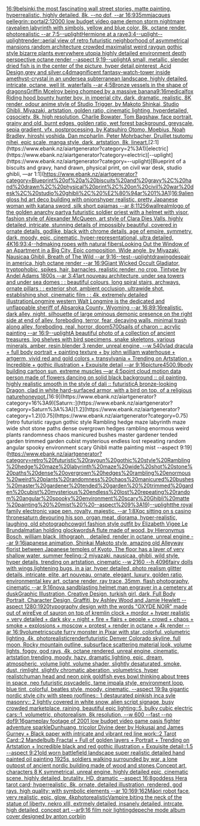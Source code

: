 [16:9](https://www.ebank.nz/aiartgenerator?category=16%3A9)[belsinki,](https://www.ebank.nz/aiartgenerator?category=belsinki%2C)[the most fascinating wall street stories, matte painting, hyperrealistic, highly detailed, 8k, --no dof, --ar 16:9](https://www.ebank.nz/aiartgenerator?category=the%20most%20fascinating%20wall%20street%20stories%2C%20matte%20painting%2C%20hyperrealistic%2C%20highly%20detailed%2C%208k%2C%20--no%20dof%2C%20--ar%2016%3A9)[35mm](https://www.ebank.nz/aiartgenerator?category=35mm)[jacques pellegrin](https://www.ebank.nz/aiartgenerator?category=jacques%20pellegrin)[::](https://www.ebank.nz/aiartgenerator?category=%3A%3A)[portal](https://www.ebank.nz/aiartgenerator?category=portal)[2:1](https://www.ebank.nz/aiartgenerator?category=2%3A1)[2000 low budget video game demon storm nightmare rave](https://www.ebank.nz/aiartgenerator?category=2000%20low%20budget%20video%20game%20demon%20storm%20nightmare%20rave)[alien labyrinth with simbols, yellow and blue color, 8k, octane render, photorealistic --ar 7:5](https://www.ebank.nz/aiartgenerator?category=alien%20labyrinth%20with%20simbols%2C%20yellow%20and%20blue%20color%2C%208k%2C%20octane%20render%2C%20photorealistic%20--ar%207%3A5)[--uplight](https://www.ebank.nz/aiartgenerator?category=--uplight)[Hermione at a rave](https://www.ebank.nz/aiartgenerator?category=Hermione%20at%20a%20rave)[3:4](https://www.ebank.nz/aiartgenerator?category=3%3A4)[--uplight](https://www.ebank.nz/aiartgenerator?category=--uplight)[--uplight](https://www.ebank.nz/aiartgenerator?category=--uplight)[render::](https://www.ebank.nz/aiartgenerator?category=render%3A%3A)[aerial view of retro futuristic neighborhood of asymmetrical mansions random architecture crowded maximalist weird raygun gothic style bizarre plants everywhere utopia highly detailed environment depth perspective octane render --aspect 9:19](https://www.ebank.nz/aiartgenerator?category=aerial%20view%20of%20retro%20futuristic%20neighborhood%20of%20asymmetrical%20mansions%20random%20architecture%20crowded%20maximalist%20weird%20raygun%20gothic%20style%20bizarre%20plants%20everywhere%20utopia%20highly%20detailed%20environment%20depth%20perspective%20octane%20render%20--aspect%209%3A19)[--uplight](https://www.ebank.nz/aiartgenerator?category=--uplight)[A small, metallic, slender dried fish is in the center of the picture, hyper detail,pinterest ,Acid Design,grey and silver,c4d](https://www.ebank.nz/aiartgenerator?category=A%20small%2C%20metallic%2C%20slender%20dried%20fish%20is%20in%20the%20center%20of%20the%20picture%2C%20hyper%20detail%2Cpinterest%20%2CAcid%20Design%2Cgrey%20and%20silver%2Cc4d)[magnificent fantasy-watch-tower inside amethyst-crystal in an undersea subterranean landscape, highly detailed, intricate, octane, well lit, waterfalls --ar 4:5](https://www.ebank.nz/aiartgenerator?category=magnificent%20fantasy-watch-tower%20inside%20amethyst-crystal%20in%20an%20undersea%20subterranean%20landscape%2C%20highly%20detailed%2C%20intricate%2C%20octane%2C%20well%20lit%2C%20waterfalls%20--ar%204%3A5)[Bronze vessels in the shape of dragons](https://www.ebank.nz/aiartgenerator?category=Bronze%20vessels%20in%20the%20shape%20of%20dragons)[Griffin Mcelroy being chomped by a massive banana](https://www.ebank.nz/aiartgenerator?category=Griffin%20Mcelroy%20being%20chomped%20by%20a%20massive%20banana)[9:16](https://www.ebank.nz/aiartgenerator?category=9%3A16)[medical](https://www.ebank.nz/aiartgenerator?category=medical)[fox Riding hood bounty hunter boy, in imperial city, dark, dramatic, realistic, 8K render, odour anime style of Studio Trigger, by Makoto Shinkai, Studio Ghibli, Miyazaki, artstation, golden ratio, cinematic lighting, hyperdetailed, cgsociety, 8k, high resolution, Charlie Bowater, Tom Bagshaw, face portrait, grainy and old, burnt edges, golden ratio, wet forest background, greyscale, sepia gradient, vfx, postprocessing, by Katsuhiro Otomo, Moebius, Noah Bradley, hiroshi yoshida, Dan mcpharlin, Peter Mohrbacher, Druillet,tsutomu nihei, epic scale, manga style, dark, artstation, 8k, lineart.](https://www.ebank.nz/aiartgenerator?category=fox%20Riding%20hood%20bounty%20hunter%20boy%2C%20in%20imperial%20city%2C%20dark%2C%20dramatic%2C%20realistic%2C%208K%20render%2C%20odour%20anime%20style%20of%20Studio%20Trigger%2C%20by%20Makoto%20Shinkai%2C%20Studio%20Ghibli%2C%20Miyazaki%2C%20artstation%2C%20golden%20ratio%2C%20cinematic%20lighting%2C%20hyperdetailed%2C%20cgsociety%2C%208k%2C%20high%20resolution%2C%20Charlie%20Bowater%2C%20Tom%20Bagshaw%2C%20face%20portrait%2C%20grainy%20and%20old%2C%20burnt%20edges%2C%20golden%20ratio%2C%20wet%20forest%20background%2C%20greyscale%2C%20sepia%20gradient%2C%20vfx%2C%20postprocessing%2C%20by%20Katsuhiro%20Otomo%2C%20Moebius%2C%20Noah%20Bradley%2C%20hiroshi%20yoshida%2C%20Dan%20mcpharlin%2C%20Peter%20Mohrbacher%2C%20Druillet%2Ctsutomu%20nihei%2C%20epic%20scale%2C%20manga%20style%2C%20dark%2C%20artstation%2C%208k%2C%20lineart.)[2:1](https://www.ebank.nz/aiartgenerator?category=2%3A1)[electric](https://www.ebank.nz/aiartgenerator?category=electric)[--uplight](https://www.ebank.nz/aiartgenerator?category=--uplight)[Blueprint of a biscuits and gravy, hand drawn, physical print, on civil war desk, studio ghibli, —ar 1:1](https://www.ebank.nz/aiartgenerator?category=Blueprint%20of%20a%20biscuits%20and%20gravy%2C%20hand%20drawn%2C%20physical%20print%2C%20on%20civil%20war%20desk%2C%20studio%20ghibli%2C%20%E2%80%94ar%201%3A1)[16:9](https://www.ebank.nz/aiartgenerator?category=16%3A9)[alien gloss hd art deco building with onions](https://www.ebank.nz/aiartgenerator?category=alien%20gloss%20hd%20art%20deco%20building%20with%20onions)[hyper realistic, pretty Japanese woman with katana sword ,silk short pajamas --ar 8:11](https://www.ebank.nz/aiartgenerator?category=hyper%20realistic%2C%20pretty%20Japanese%20woman%20with%20katana%20sword%20%2Csilk%20short%20pajamas%20--ar%208%3A11)[256](https://www.ebank.nz/aiartgenerator?category=256)[wall](https://www.ebank.nz/aiartgenerator?category=wall)[realm](https://www.ebank.nz/aiartgenerator?category=realm)[logo of the golden anarchy party](https://www.ebank.nz/aiartgenerator?category=logo%20of%20the%20golden%20anarchy%20party)[a futuristic soldier priest with a helmet with visor, fashion style of Alexander McQueen, art style of Clara Dies Valls, highly detailed, intricate, stunning details of impossibly beautiful, covered in ornate details, godlike, black with chrome details, age of empire, symmetry, dark, moody, epic, cinematic, hyper-representational, ultra detailed, 4K](https://www.ebank.nz/aiartgenerator?category=a%20futuristic%20soldier%20priest%20with%20a%20helmet%20with%20visor%2C%20fashion%20style%20of%20Alexander%20McQueen%2C%20art%20style%20of%20Clara%20Dies%20Valls%2C%20highly%20detailed%2C%20intricate%2C%20stunning%20details%20of%20impossibly%20beautiful%2C%20covered%20in%20ornate%20details%2C%20godlike%2C%20black%20with%20chrome%20details%2C%20age%20of%20empire%2C%20symmetry%2C%20dark%2C%20moody%2C%20epic%2C%20cinematic%2C%20hyper-representational%2C%20ultra%20detailed%2C%204K)[16:9](https://www.ebank.nz/aiartgenerator?category=16%3A9)[3:4](https://www.ebank.nz/aiartgenerator?category=3%3A4)[--hd](https://www.ebank.nz/aiartgenerator?category=--hd)[making ropes with natural fibers](https://www.ebank.nz/aiartgenerator?category=making%20ropes%20with%20natural%20fibers)[Looking Out the Window of an Apartment in a Big City, Epic composition, Wide angle, by Miyazaki, Nausicaa Ghibli, Breath of The Wild --ar 9:16](https://www.ebank.nz/aiartgenerator?category=Looking%20Out%20the%20Window%20of%20an%20Apartment%20in%20a%20Big%20City%2C%20Epic%20composition%2C%20Wide%20angle%2C%20by%20Miyazaki%2C%20Nausicaa%20Ghibli%2C%20Breath%20of%20The%20Wild%20--ar%209%3A16)[--test](https://www.ebank.nz/aiartgenerator?category=--test)[--uplight](https://www.ebank.nz/aiartgenerator?category=--uplight)[drawing](https://www.ebank.nz/aiartgenerator?category=drawing)[despair in america, high octane render --ar 16:9](https://www.ebank.nz/aiartgenerator?category=despair%20in%20america%2C%20high%20octane%20render%20--ar%2016%3A9)[Giant Wicked Occult Gladiator, tryptophobic, spikes, hair, barnacles, realistic render, no crop, Tintype by Andel Adams 1800s --ar 3:4](https://www.ebank.nz/aiartgenerator?category=Giant%20Wicked%20Occult%20Gladiator%2C%20tryptophobic%2C%20spikes%2C%20hair%2C%20barnacles%2C%20realistic%20render%2C%20no%20crop%2C%20Tintype%20by%20Andel%20Adams%201800s%20--ar%203%3A4)[1](https://www.ebank.nz/aiartgenerator?category=1)[art nouveau architecture, under sea towers and under sea domes : : beautiful colours, long spiral stairs, archways, ornate pillars : : exterior shot, ambient occlusion, ultrawide shot, establishing shot, cinematic film : : 4k, extremely detailed illustration](https://www.ebank.nz/aiartgenerator?category=art%20nouveau%20architecture%2C%20under%20sea%20towers%20and%20under%20sea%20domes%20%3A%20%3A%20beautiful%20colours%2C%20long%20spiral%20stairs%2C%20archways%2C%20ornate%20pillars%20%3A%20%3A%20exterior%20shot%2C%20ambient%20occlusion%2C%20ultrawide%20shot%2C%20establishing%20shot%2C%20cinematic%20film%20%3A%20%3A%204k%2C%20extremely%20detailed%20illustration)[Longmire western Walt Longmire is the dedicated and unflappable sheriff of Absaroka County, Wyoming --ar 16:8](https://www.ebank.nz/aiartgenerator?category=Longmire%20western%20Walt%20Longmire%20is%20the%20dedicated%20and%20unflappable%20sheriff%20of%20Absaroka%20County%2C%20Wyoming%20--ar%2016%3A8)[9:16](https://www.ebank.nz/aiartgenerator?category=9%3A16)[realistic, dark alley, night, silhouette of large ominous demonic presence on the right side at end of alley, foreboding, terror, fear, decaying walls, minimal trash along alley, foreboding, real, horror, doom](https://www.ebank.nz/aiartgenerator?category=realistic%2C%20dark%20alley%2C%20night%2C%20silhouette%20of%20large%20ominous%20demonic%20presence%20on%20the%20right%20side%20at%20end%20of%20alley%2C%20foreboding%2C%20terror%2C%20fear%2C%20decaying%20walls%2C%20minimal%20trash%20along%20alley%2C%20foreboding%2C%20real%2C%20horror%2C%20doom)[5700](https://www.ebank.nz/aiartgenerator?category=5700)[sails of charon :: acrylic painting --ar 16:9](https://www.ebank.nz/aiartgenerator?category=sails%20of%20charon%20%3A%3A%20acrylic%20painting%20--ar%2016%3A9)[--uplight](https://www.ebank.nz/aiartgenerator?category=--uplight)[A beautiful photo of a collection of ancient treasures, log shelves with bird specimens, snake skeletons, various minerals, amber, resin,blender 3 render, unreal engine, --w 540](https://www.ebank.nz/aiartgenerator?category=A%20beautiful%20photo%20of%20a%20collection%20of%20ancient%20treasures%2C%20log%20shelves%20with%20bird%20specimens%2C%20snake%20skeletons%2C%20various%20minerals%2C%20amber%2C%20resin%2Cblender%203%20render%2C%20unreal%20engine%2C%20--w%20540)[vlad dracula + full body portrait + painting texture + by john william waterhouse + artgerm, vivid red and gold colors + transylvania + Trending on Artstation + Incredible + gothic illustration + Exquisite detail --ar 9:16](https://www.ebank.nz/aiartgenerator?category=vlad%20dracula%20%2B%20full%20body%20portrait%20%2B%20painting%20texture%20%2B%20by%20john%20william%20waterhouse%20%2B%20artgerm%2C%20vivid%20red%20and%20gold%20colors%20%2B%20transylvania%20%2B%20Trending%20on%20Artstation%20%2B%20Incredible%20%2B%20gothic%20illustration%20%2B%20Exquisite%20detail%20--ar%209%3A16)[picture](https://www.ebank.nz/aiartgenerator?category=picture)[450](https://www.ebank.nz/aiartgenerator?category=450)[0.9](https://www.ebank.nz/aiartgenerator?category=0.9)[body building cartoon sun, extreme muscles —ar 4:5](https://www.ebank.nz/aiartgenerator?category=body%20building%20cartoon%20sun%2C%20extreme%20muscles%20%E2%80%94ar%204%3A5)[point cloud motion data person made of flowers dancing on solid black background :: oil painting, highly realistic smooth in the style of dali :: futuristic](https://www.ebank.nz/aiartgenerator?category=point%20cloud%20motion%20data%20person%20made%20of%20flowers%20dancing%20on%20solid%20black%20background%20%3A%3A%20oil%20painting%2C%20highly%20realistic%20smooth%20in%20the%20style%20of%20dali%20%3A%3A%20futuristic)[A bronze-looking Dragon, clad in white hard-surfaced armor, with a bird on top, of a religious nature](https://www.ebank.nz/aiartgenerator?category=A%20bronze-looking%20Dragon%2C%20clad%20in%20white%20hard-surfaced%20armor%2C%20with%20a%20bird%20on%20top%2C%20of%20a%20religious%20nature)[honeypot.](https://www.ebank.nz/aiartgenerator?category=honeypot.)[16:9](https://www.ebank.nz/aiartgenerator?category=16%3A9)[Saturn::](https://www.ebank.nz/aiartgenerator?category=Saturn%3A%3A)[1.2](https://www.ebank.nz/aiartgenerator?category=1.2)[0.75](https://www.ebank.nz/aiartgenerator?category=0.75)[retro futuristic raygun gothic style Rambling hedge maze labyrinth maze wide shot stone paths dense overgrown hedges rambling enormous weird plants randomness chaos manicured bushes master gardener tended garden  trimmed garden cubist mysterious endless lost repeating random angular spooky environment scary Ghibli matte painting  mist  --aspect 9:19](https://www.ebank.nz/aiartgenerator?category=retro%20futuristic%20raygun%20gothic%20style%20Rambling%20hedge%20maze%20labyrinth%20maze%20wide%20shot%20stone%20paths%20dense%20overgrown%20hedges%20rambling%20enormous%20weird%20plants%20randomness%20chaos%20manicured%20bushes%20master%20gardener%20tended%20garden%20%20trimmed%20garden%20cubist%20mysterious%20endless%20lost%20repeating%20random%20angular%20spooky%20environment%20scary%20Ghibli%20matte%20painting%20%20mist%20%20--aspect%209%3A19)[--uplight](https://www.ebank.nz/aiartgenerator?category=--uplight)[the royal family electronic vape pen. royalty. majestic. --ar 1:8](https://www.ebank.nz/aiartgenerator?category=the%20royal%20family%20electronic%20vape%20pen.%20royalty.%20majestic.%20--ar%201%3A8)[Xqc sitting on s casino throne](https://www.ebank.nz/aiartgenerator?category=Xqc%20sitting%20on%20s%20casino%20throne)[saturn devouring his son, organ meat, diorama, hyper-realistic, laughing, old photograph](https://www.ebank.nz/aiartgenerator?category=saturn%20devouring%20his%20son%2C%20organ%20meat%2C%20diorama%2C%20hyper-realistic%2C%20laughing%2C%20old%20photograph)[cowgirl fashion style outfit by Elizabeth Vigee Le Brun](https://www.ebank.nz/aiartgenerator?category=cowgirl%20fashion%20style%20outfit%20by%20Elizabeth%20Vigee%20Le%20Brun)[dalmatian holding glock](https://www.ebank.nz/aiartgenerator?category=dalmatian%20holding%20glock)[words](https://www.ebank.nz/aiartgenerator?category=words)[A flute made of wood, by Hieronymus Bosch, william black, lithograph, , detailed, render in octane, unreal engine --ar 9:16](https://www.ebank.nz/aiartgenerator?category=A%20flute%20made%20of%20wood%2C%20by%20Hieronymus%20Bosch%2C%20william%20black%2C%20lithograph%2C%20%2C%20detailed%2C%20render%20in%20octane%2C%20unreal%20engine%20--ar%209%3A16)[japanese animation, Shinkai Makoto style, amazing old Alleyway florist between Japanese temples of Kyoto, The floor has a layer of very shallow water, summer feeling::2  miyazaki, nausicaa, ghibli, wild style, hyper details, trending on artstation, cinematic --w 2160  --h 4096](https://www.ebank.nz/aiartgenerator?category=japanese%20animation%2C%20Shinkai%20Makoto%20style%2C%20amazing%20old%20Alleyway%20florist%20between%20Japanese%20temples%20of%20Kyoto%2C%20The%20floor%20has%20a%20layer%20of%20very%20shallow%20water%2C%20summer%20feeling%3A%3A2%20%20miyazaki%2C%20nausicaa%2C%20ghibli%2C%20wild%20style%2C%20hyper%20details%2C%20trending%20on%20artstation%2C%20cinematic%20--w%202160%20%20--h%204096)[fairy dolls with wings,lightening bugs, in a jar,  hyper detailed, photo realism glitter details, intricate, elite, art nouveau, ornate, elegant, luxury, golden ratio, environmental key art, octane render, ray trace, 35mm, flash photography, cinematic --ar 9:16](https://www.ebank.nz/aiartgenerator?category=fairy%20dolls%20with%20wings%2Clightening%20bugs%2C%20in%20a%20jar%2C%20%20hyper%20detailed%2C%20photo%20realism%20glitter%20details%2C%20intricate%2C%20elite%2C%20art%20nouveau%2C%20ornate%2C%20elegant%2C%20luxury%2C%20golden%20ratio%2C%20environmental%20key%20art%2C%20octane%20render%2C%20ray%20trace%2C%2035mm%2C%20flash%20photography%2C%20cinematic%20--ar%209%3A16)[nova sandblasting helmet man engraver in a cemetery at dusk](https://www.ebank.nz/aiartgenerator?category=nova%20sandblasting%20helmet%20man%20engraver%20in%20a%20cemetery%20at%20dusk)[Graphic Illustration, Creative Design, turkish girl, dark, Full Body Portrait, Character Design, Graffiti, by Ashley Wood and Jamie Hewlett --aspect 1280:1920](https://www.ebank.nz/aiartgenerator?category=Graphic%20Illustration%2C%20Creative%20Design%2C%20turkish%20girl%2C%20dark%2C%20Full%20Body%20Portrait%2C%20Character%20Design%2C%20Graffiti%2C%20by%20Ashley%20Wood%20and%20Jamie%20Hewlett%20--aspect%201280%3A1920)[typography design with the words "OXYDE NOIR" made out of wire](https://www.ebank.nz/aiartgenerator?category=typography%20design%20with%20the%20words%20%22OXYDE%20NOIR%22%20made%20out%20of%20wire)[Eye of sauron on top of kremlin clock + mordor + hyper realistic + very detailed + dark sky + night + fire + flairs + people + crowd + chaos + smoke + explosions + moscow + protest + render in octane + 4k render --ar 16:9](https://www.ebank.nz/aiartgenerator?category=Eye%20of%20sauron%20on%20top%20of%20kremlin%20clock%20%2B%20mordor%20%2B%20hyper%20realistic%20%2B%20very%20detailed%20%2B%20dark%20sky%20%2B%20night%20%2B%20fire%20%2B%20flairs%20%2B%20people%20%2B%20crowd%20%2B%20chaos%20%2B%20smoke%20%2B%20explosions%20%2B%20moscow%20%2B%20protest%20%2B%20render%20in%20octane%20%2B%204k%20render%20--ar%2016%3A9)[volumetrics](https://www.ebank.nz/aiartgenerator?category=volumetrics)[cute furry monster in Pixar with star, colorful, volumetric lighting, 4k, photorealistic](https://www.ebank.nz/aiartgenerator?category=cute%20furry%20monster%20in%20Pixar%20with%20star%2C%20colorful%2C%20volumetric%20lighting%2C%204k%2C%20photorealistic)[render](https://www.ebank.nz/aiartgenerator?category=render)[futuristic Denver Colorado skyline, full moon, Rocky mountain outline, subsurface scattering material look, volume lights, foggy, god rays, 4k, octane rendered, unreal engine, cinematic, artstation trending, moody, hazy, dramatic lighting, epic, dream, atmospheric, volume light, volume shader, slightly desaturated, smoke, dust, rimlight, slightly chromatic aberation, volumetrics, hyper realistc](https://www.ebank.nz/aiartgenerator?category=futuristic%20Denver%20Colorado%20skyline%2C%20full%20moon%2C%20Rocky%20mountain%20outline%2C%20subsurface%20scattering%20material%20look%2C%20volume%20lights%2C%20foggy%2C%20god%20rays%2C%204k%2C%20octane%20rendered%2C%20unreal%20engine%2C%20cinematic%2C%20artstation%20trending%2C%20moody%2C%20hazy%2C%20dramatic%20lighting%2C%20epic%2C%20dream%2C%20atmospheric%2C%20volume%20light%2C%20volume%20shader%2C%20slightly%20desaturated%2C%20smoke%2C%20dust%2C%20rimlight%2C%20slightly%20chromatic%20aberation%2C%20volumetrics%2C%20hyper%20realistc)[human head and neon pink goldfish eyes bowl thinking about trees in space, neo futuristic psycadelic, tame impala style, environment loop, blue tint, colorful, beatles style, moody, cinematic, --aspect 19:9](https://www.ebank.nz/aiartgenerator?category=human%20head%20and%20neon%20pink%20goldfish%20eyes%20bowl%20thinking%20about%20trees%20in%20space%2C%20neo%20futuristic%20psycadelic%2C%20tame%20impala%20style%2C%20environment%20loop%2C%20blue%20tint%2C%20colorful%2C%20beatles%20style%2C%20moody%2C%20cinematic%2C%20--aspect%2019%3A9)[a gigantic nordic style  city with steep rooflines:: 1 destaurated pinkish inca syle masonry:: 2 lightly covered in white snow, alien script signage, busy crowded marketplace, raining, beautiful epic lighting::5, bulky cubic electric cars::1, volumetric, photorealism, 8k resolution, --w 600 --fast --no dof](https://www.ebank.nz/aiartgenerator?category=a%20gigantic%20nordic%20style%20%20city%20with%20steep%20rooflines%3A%3A%201%20destaurated%20pinkish%20inca%20syle%20masonry%3A%3A%202%20lightly%20covered%20in%20white%20snow%2C%20alien%20script%20signage%2C%20busy%20crowded%20marketplace%2C%20raining%2C%20beautiful%20epic%20lighting%3A%3A5%2C%20bulky%20cubic%20electric%20cars%3A%3A1%2C%20volumetric%2C%20photorealism%2C%208k%20resolution%2C%20--w%20600%20--fast%20--no%20dof)[9:16](https://www.ebank.nz/aiartgenerator?category=9%3A16)[gameplay footage of 2001 low budget video game oasis fighter adventure sparkle](https://www.ebank.nz/aiartgenerator?category=gameplay%20footage%20of%202001%20low%20budget%20video%20game%20oasis%20fighter%20adventure%20sparkle)[Dunhuang, tricolor Divine deer by Hokusai and James Gurney + Black paper with intricate and vibrant red line work::2 Tarot Card::2 Mandelbulb Fractal + Full of golden layers + Portrait + Trending on Artstation + Incredible black and red gothic illustration + Exquisite detail::1.5 --aspect 9:21](https://www.ebank.nz/aiartgenerator?category=Dunhuang%2C%20tricolor%20Divine%20deer%20by%20Hokusai%20and%20James%20Gurney%20%2B%20Black%20paper%20with%20intricate%20and%20vibrant%20red%20line%20work%3A%3A2%20Tarot%20Card%3A%3A2%20Mandelbulb%20Fractal%20%2B%20Full%20of%20golden%20layers%20%2B%20Portrait%20%2B%20Trending%20on%20Artstation%20%2B%20Incredible%20black%20and%20red%20gothic%20illustration%20%2B%20Exquisite%20detail%3A%3A1.5%20--aspect%209%3A21)[old worn battlefield landscape super realistic detailed hand painted oil painting 1925s, soldiers walking surrounded by war, a lone outpost of ancient nordic building made of wood and stones Concept art, characters 8 K symmetrical, unreal engine, highly detailed  epic, cinematic scene, highly detailed,  brutality, HD, dramatic --aspect 16:8](https://www.ebank.nz/aiartgenerator?category=old%20worn%20battlefield%20landscape%20super%20realistic%20detailed%20hand%20painted%20oil%20painting%201925s%2C%20soldiers%20walking%20surrounded%20by%20war%2C%20a%20lone%20outpost%20of%20ancient%20nordic%20building%20made%20of%20wood%20and%20stones%20Concept%20art%2C%20characters%208%20K%20symmetrical%2C%20unreal%20engine%2C%20highly%20detailed%20%20epic%2C%20cinematic%20scene%2C%20highly%20detailed%2C%20%20brutality%2C%20HD%2C%20dramatic%20--aspect%2016%3A8)[goddess Hera tarot card; hyperrealistic, 8k, ornate, detailed illustration, rendered, god rays, high quality; with symbolic elements --ar 10:16](https://www.ebank.nz/aiartgenerator?category=goddess%20Hera%20tarot%20card%3B%20hyperrealistic%2C%208k%2C%20ornate%2C%20detailed%20illustration%2C%20rendered%2C%20god%20rays%2C%20high%20quality%3B%20with%20symbolic%20elements%20--ar%2010%3A16)[9:16](https://www.ebank.nz/aiartgenerator?category=9%3A16)[2](https://www.ebank.nz/aiartgenerator?category=2)[Māori robot face, very realistic, epic, glow, 4k](https://www.ebank.nz/aiartgenerator?category=M%C4%81ori%20robot%20face%2C%20very%20realistic%2C%20epic%2C%20glow%2C%204k)[photorealistic](https://www.ebank.nz/aiartgenerator?category=photorealistic)[Vampire biting the neck of the statue of liberty, nekro xIII, extrmely detailed, insanely detailed, intrcate, high detailed, concept art,--ar9:16 film noir lighting](https://www.ebank.nz/aiartgenerator?category=Vampire%20biting%20the%20neck%20of%20the%20statue%20of%20liberty%2C%20nekro%20xIII%2C%20extrmely%20detailed%2C%20insanely%20detailed%2C%20intrcate%2C%20high%20detailed%2C%20concept%20art%2C--ar9%3A16%20film%20noir%20lighting)[depeche mode album cover designed by anton corbijn](https://www.ebank.nz/aiartgenerator?category=depeche%20mode%20album%20cover%20designed%20by%20anton%20corbijn)